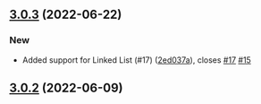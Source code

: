
## [3.0.3](https://github.com/MarlonAEC/data-structures-typescript/compare/v3.0.2...v3.0.3) (2022-06-22)


### New

* Added support for Linked List (#17) ([2ed037a](https://github.com/MarlonAEC/data-structures-typescript/commit/2ed037a693d83cf4f8e0172d1d51e601541e6d18)), closes [#17](https://github.com/MarlonAEC/data-structures-typescript/issues/17) [#15](https://github.com/MarlonAEC/data-structures-typescript/issues/15)

## [3.0.2](https://github.com/MarlonAEC/data-structures-typescript/compare/v3.0.1...v3.0.2) (2022-06-09)
